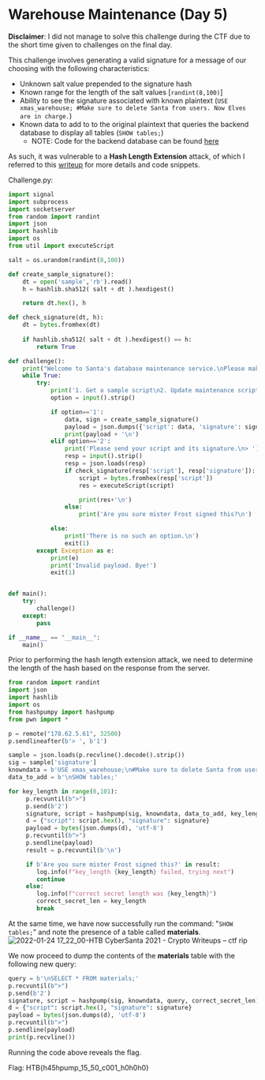 # Warehouse Maintenance (Day 5)

**Disclaimer**: I did not manage to solve this challenge during the CTF due to the short time given to challenges on the final day.

This challenge involves generating a valid signature for a message of our choosing with the following characteristics: 
* Unknown salt value prepended to the signature hash 
* Known range for the length of the salt values [```randint(8,100)```]
* Ability to see the signature associated with known plaintext (```USE xmas_warehouse;
#Make sure to delete Santa from users. Now Elves are in charge.```)
* Known data to add to to the original plaintext that queries the backend database to display all tables (```SHOW tables;```)
  * NOTE: Code for the backend database can be found [here](util.py)

As such, it was vulnerable to a **Hash Length Extension** attack, of which I referred to this [writeup](https://ctftime.org/writeup/22046) for more details and code snippets.

Challenge.py:

```python
import signal
import subprocess
import socketserver
from random import randint
import json
import hashlib
import os
from util import executeScript

salt = os.urandom(randint(8,100))

def create_sample_signature():
	dt = open('sample','rb').read()
	h = hashlib.sha512( salt + dt ).hexdigest()

	return dt.hex(), h

def check_signature(dt, h):
	dt = bytes.fromhex(dt)
	
	if hashlib.sha512( salt + dt ).hexdigest() == h:
		return True

def challenge():
	print("Welcome to Santa's database maintenance service.\nPlease make sure to get a signature from mister Frost.\n")
	while True:
		try:
			print('1. Get a sample script\n2. Update maintenance script.\n> ')
			option = input().strip()

			if option=='1':
				data, sign = create_sample_signature()
				payload = json.dumps({'script': data, 'signature': sign})
				print(payload + '\n')
			elif option=='2':
				print('Please send your script and its signature.\n> ')
				resp = input().strip()
				resp = json.loads(resp)
				if check_signature(resp['script'], resp['signature']):
					script = bytes.fromhex(resp['script'])
					res = executeScript(script)

					print(res+'\n')
				else:
					print('Are you sure mister Frost signed this?\n')

			else:
				print('There is no such an option.\n')
				exit(1)
		except Exception as e:
			print(e)
			print('Invalid payload. Bye!')
			exit(1)


def main():
	try:
		challenge()
	except:
		pass

if __name__ == "__main__":
	main()
```
Prior to performing the hash length extension attack, we need to determine the length of the hash based on the response from the server.
```python
from random import randint
import json
import hashlib
import os
from hashpumpy import hashpump
from pwn import *

p = remote("178.62.5.61", 32500)
p.sendlineafter(b'> ', b'1')

sample = json.loads(p.recvline().decode().strip())
sig = sample['signature']
knowndata = b'USE xmas_warehouse;\n#Make sure to delete Santa from users. Now Elves are in charge.'
data_to_add = b'\nSHOW tables;'

for key_length in range(8,101):
     p.recvuntil(b">")
     p.send(b'2')
     signature, script = hashpump(sig, knowndata, data_to_add, key_length)
     d = {"script": script.hex(), "signature": signature}
     payload = bytes(json.dumps(d), 'utf-8')
     p.recvuntil(b">")
     p.sendline(payload)
     result = p.recvuntil(b'\n')

     if b'Are you sure mister Frost signed this?' in result:
        log.info(f"key_length {key_length} failed, trying next")
        continue
     else:
        log.info(f"correct secret length was {key_length}")
        correct_secret_len = key_length
        break
```
At the same time, we have now successfully run the command: "```SHOW tables;```" and note the presence of a table called **materials**.
![2022-01-24 17_22_00-HTB CyberSanta 2021 - Crypto Writeups – ctf rip](https://user-images.githubusercontent.com/71312079/150755607-6c4c5e83-ee1a-47b1-a682-e32e9804154d.png)

We now proceed to dump the contents of the **materials** table with the following new query:

```python
query = b'\nSELECT * FROM materials;'
p.recvuntil(b">")
p.send(b'2')
signature, script = hashpump(sig, knowndata, query, correct_secret_len)
d = {"script": script.hex(), "signature": signature}
payload = bytes(json.dumps(d), 'utf-8')
p.recvuntil(b">")
p.sendline(payload)
print(p.recvline())
```
Running the code above reveals the flag.

Flag: HTB{h45hpump_15_50_c001_h0h0h0}




